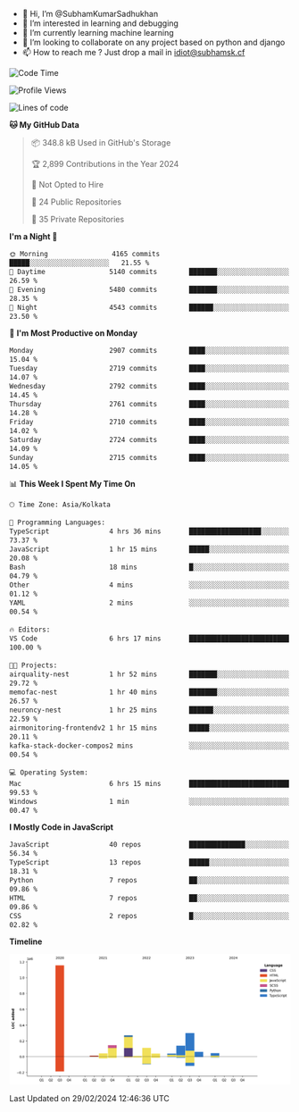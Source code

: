 - 👋 Hi, I’m @SubhamKumarSadhukhan
- 👀 I’m interested in learning and debugging
- 🌱 I’m currently learning machine learning
- 💞️ I’m looking to collaborate on any project based on python and django
- 📫 How to reach me ?
      Just drop a mail in idiot@subhamsk.cf

<!---
SubhamKumarSadhukhan/SubhamKumarSadhukhan is a ✨ special ✨ repository because its `README.md` (this file) appears on your GitHub profile.
You can click the Preview link to take a look at your changes.
--->


<!--START_SECTION:waka-->
![Code Time](http://img.shields.io/badge/Code%20Time-1%2C971%20hrs%2024%20mins-blue)

![Profile Views](http://img.shields.io/badge/Profile%20Views-0-blue)

![Lines of code](https://img.shields.io/badge/From%20Hello%20World%20I%27ve%20Written-2.4%20million%20lines%20of%20code-blue)

**🐱 My GitHub Data** 

> 📦 348.8 kB Used in GitHub's Storage 
 > 
> 🏆 2,899 Contributions in the Year 2024
 > 
> 🚫 Not Opted to Hire
 > 
> 📜 24 Public Repositories 
 > 
> 🔑 35 Private Repositories 
 > 
**I'm a Night 🦉** 

```text
🌞 Morning                4165 commits        █████░░░░░░░░░░░░░░░░░░░░   21.55 % 
🌆 Daytime                5140 commits        ███████░░░░░░░░░░░░░░░░░░   26.59 % 
🌃 Evening                5480 commits        ███████░░░░░░░░░░░░░░░░░░   28.35 % 
🌙 Night                  4543 commits        ██████░░░░░░░░░░░░░░░░░░░   23.50 % 
```
📅 **I'm Most Productive on Monday** 

```text
Monday                   2907 commits        ████░░░░░░░░░░░░░░░░░░░░░   15.04 % 
Tuesday                  2719 commits        ████░░░░░░░░░░░░░░░░░░░░░   14.07 % 
Wednesday                2792 commits        ████░░░░░░░░░░░░░░░░░░░░░   14.45 % 
Thursday                 2761 commits        ████░░░░░░░░░░░░░░░░░░░░░   14.28 % 
Friday                   2710 commits        ████░░░░░░░░░░░░░░░░░░░░░   14.02 % 
Saturday                 2724 commits        ████░░░░░░░░░░░░░░░░░░░░░   14.09 % 
Sunday                   2715 commits        ████░░░░░░░░░░░░░░░░░░░░░   14.05 % 
```


📊 **This Week I Spent My Time On** 

```text
🕑︎ Time Zone: Asia/Kolkata

💬 Programming Languages: 
TypeScript               4 hrs 36 mins       ██████████████████░░░░░░░   73.37 % 
JavaScript               1 hr 15 mins        █████░░░░░░░░░░░░░░░░░░░░   20.08 % 
Bash                     18 mins             █░░░░░░░░░░░░░░░░░░░░░░░░   04.79 % 
Other                    4 mins              ░░░░░░░░░░░░░░░░░░░░░░░░░   01.12 % 
YAML                     2 mins              ░░░░░░░░░░░░░░░░░░░░░░░░░   00.54 % 

🔥 Editors: 
VS Code                  6 hrs 17 mins       █████████████████████████   100.00 % 

🐱‍💻 Projects: 
airquality-nest          1 hr 52 mins        ███████░░░░░░░░░░░░░░░░░░   29.72 % 
memofac-nest             1 hr 40 mins        ███████░░░░░░░░░░░░░░░░░░   26.57 % 
neuroncy-nest            1 hr 25 mins        ██████░░░░░░░░░░░░░░░░░░░   22.59 % 
airmonitoring-frontendv2 1 hr 15 mins        █████░░░░░░░░░░░░░░░░░░░░   20.11 % 
kafka-stack-docker-compos2 mins              ░░░░░░░░░░░░░░░░░░░░░░░░░   00.54 % 

💻 Operating System: 
Mac                      6 hrs 15 mins       █████████████████████████   99.53 % 
Windows                  1 min               ░░░░░░░░░░░░░░░░░░░░░░░░░   00.47 % 
```

**I Mostly Code in JavaScript** 

```text
JavaScript               40 repos            ██████████████░░░░░░░░░░░   56.34 % 
TypeScript               13 repos            █████░░░░░░░░░░░░░░░░░░░░   18.31 % 
Python                   7 repos             ██░░░░░░░░░░░░░░░░░░░░░░░   09.86 % 
HTML                     7 repos             ██░░░░░░░░░░░░░░░░░░░░░░░   09.86 % 
CSS                      2 repos             █░░░░░░░░░░░░░░░░░░░░░░░░   02.82 % 
```



**Timeline**

![Lines of Code chart](https://raw.githubusercontent.com/SubhamKumarSadhukhan/SubhamKumarSadhukhan/main/assets/bar_graph.png)


 Last Updated on 29/02/2024 12:46:36 UTC
<!--END_SECTION:waka-->

